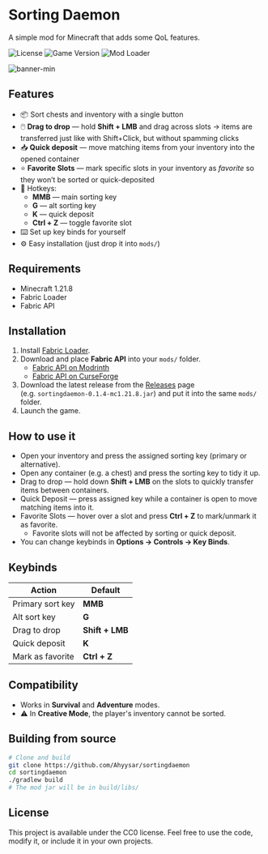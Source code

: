 # Sorting Daemon

A simple mod for Minecraft that adds some QoL features.

![License](https://img.shields.io/badge/license-CC0--1.0-lightgrey)
![Game Version](https://img.shields.io/badge/Minecraft-1.21.8-blue)
![Mod Loader](https://img.shields.io/badge/Loader-Fabric-orange)

![banner-min](https://github.com/user-attachments/assets/2dc4fa12-590c-467c-8958-fb58415535a4)

## Features
- 📦 Sort chests and inventory with a single button
- 🖱️ **Drag to drop** — hold **Shift + LMB** and drag across slots → items are transferred just like with Shift+Click, but without spamming clicks
- 📥 **Quick deposit** — move matching items from your inventory into the opened container
- ⭐ **Favorite Slots** — mark specific slots in your inventory as *favorite* so they won’t be sorted or quick-deposited
- 🔑 Hotkeys:
    - **MMB** — main sorting key
    - **G** — alt sorting key
    - **K** — quick deposit
    - **Ctrl + Z** — toggle favorite slot
- ⌨️ Set up key binds for yourself
- ⚙️ Easy installation (just drop it into `mods/`)

## Requirements
- Minecraft 1.21.8
- Fabric Loader
- Fabric API

## Installation

1. Install [Fabric Loader](https://fabricmc.net/use/installer/).  
2. Download and place **Fabric API** into your `mods/` folder.  
   - [Fabric API on Modrinth](https://modrinth.com/mod/fabric-api)  
   - [Fabric API on CurseForge](https://www.curseforge.com/minecraft/mc-mods/fabric-api)  
3. Download the latest release from the [Releases](../../releases) page  
   (e.g. `sortingdaemon-0.1.4-mc1.21.8.jar`) and put it into the same `mods/` folder.
4. Launch the game.

## How to use it
- Open your inventory and press the assigned sorting key (primary or alternative).
- Open any container (e.g. a chest) and press the sorting key to tidy it up.
- Drag to drop — hold down **Shift + LMB** on the slots to quickly transfer items between containers.  
- Quick Deposit — press assigned key while a container is open to move matching items into it.  
- Favorite Slots — hover over a slot and press **Ctrl + Z** to mark/unmark it as favorite.  
  - Favorite slots will not be affected by sorting or quick deposit.
- You can change keybinds in **Options → Controls → Key Binds**.

## Keybinds
| Action            | Default          |
|-------------------|------------------|
| Primary sort key  | **MMB**          |
| Alt sort key      | **G**            |
| Drag to drop      | **Shift + LMB**  |
| Quick deposit     | **K**            |
| Mark  as favorite | **Ctrl + Z**     |

## Compatibility
- Works in **Survival** and **Adventure** modes.
- ⚠️ In **Creative Mode**, the player's inventory cannot be sorted.

## Building from source
```bash
# Clone and build
git clone https://github.com/Ahyysar/sortingdaemon
cd sortingdaemon
./gradlew build
# The mod jar will be in build/libs/
```

## License

This project is available under the CC0 license. Feel free to use the code, modify it, or include it in your own projects.
